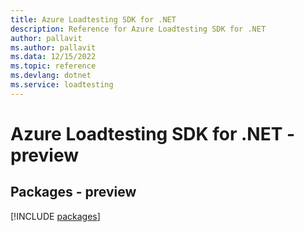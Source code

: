 ```yaml
---
title: Azure Loadtesting SDK for .NET
description: Reference for Azure Loadtesting SDK for .NET
author: pallavit
ms.author: pallavit
ms.data: 12/15/2022
ms.topic: reference
ms.devlang: dotnet
ms.service: loadtesting
---
```

# Azure Loadtesting SDK for .NET - preview
## Packages - preview
[!INCLUDE [packages](loadtesting-index.md)]